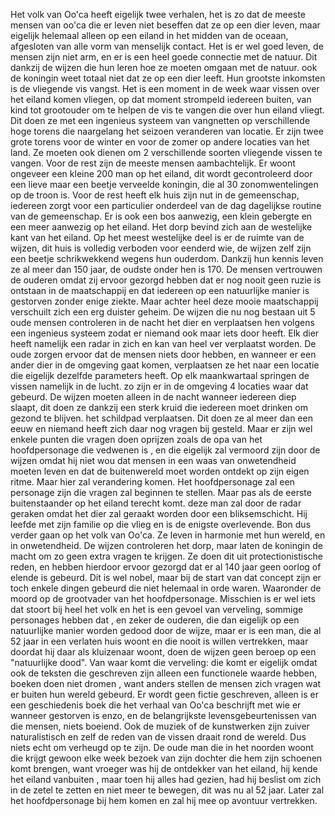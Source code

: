 Het volk van Oo'ca heeft eigelijk twee verhalen, het is zo dat de meeste mensen van oo'ca die er leven niet beseffen dat ze op een dier leven, maar eigelijk helemaal alleen op een eiland in het midden van de oceaan, afgesloten van alle vorm van menselijk contact. Het is er wel goed leven, de mensen zijn niet arm, en er is een heel goede connectie met de natuur. Dit dankzij de wijzen die hun leren hoe ze moeten omgaan met de natuur. ook de koningin weet totaal niet dat ze op een dier leeft. Hun grootste inkomsten is de vliegende vis vangst. Het is een moment in de week waar vissen over het eiland komen vliegen, op dat moment strompeld iedereen buiten, van kind tot grootouder om te helpen de vis te vangen die over hun eiland vliegt. Dit doen ze met een ingenieus systeem van vangnetten op verschillende hoge torens die naargelang het seizoen veranderen  van locatie. Er zijn twee grote torens voor de winter en voor de zomer op andere locaties van het land. Ze moeten ook dienen om 2 verschillende soorten vliegende vissen te vangen. Voor de rest zijn de meeste mensen aambachtelijk. Er woont ongeveer een kleine 200 man op het eiland, dit wordt gecontroleerd door een lieve maar een beetje verveelde koningin, die al 30 zonomwentelingen op de troon is. Voor de rest heeft elk huis zijn nut in de gemeenschap, iedereen zorgt voor een particulier onderdeel van de dag dagelijkse routine van de gemeenschap. Er is ook een bos aanwezig, een klein gebergte en een meer aanwezig op het eiland. Het dorp bevind zich aan de westelijke kant van het eiland. Op het meest westelijke deel is er de ruimte van de wijzen, dit huis is volledig verboden voor eenderd wie, de wijzen zelf zijn een beetje schrikwekkend wegens hun ouderdom. Dankzij hun kennis leven ze al meer dan 150 jaar, de oudste onder hen is 170. De mensen vertrouwen de ouderen omdat zij ervoor gezorgd hebben dat er nog nooit geen ruzie is ontstaan in de maatschappij en dat iedereen op een natuurlijke manier is gestorven zonder enige ziekte. Maar achter heel deze mooie maatschappij verschuilt zich een erg duister geheim. De wijzen die nu nog bestaan uit 5 oude mensen controleren in de nacht het dier en verplaatsen hen volgens een ingenieus systeem zodat er niemand  ook maar iets door heeft. Elk dier heeft namelijk een radar in zich en kan van heel ver verplaatst worden. De oude zorgen ervoor dat de mensen niets door hebben, en wanneer er een ander dier in de omgeving gaat komen, verplaatsen ze het naar een locatie die eigelijk dezelfde parameters heeft. Op elk maankwartaal springen de vissen namelijk in de lucht. zo zijn er in de omgeving 4 locaties waar dat gebeurd. De wijzen moeten alleen in de nacht wanneer iedereen diep slaapt, dit doen ze dankzij een sterk kruid die iedereen moet drinken om gezond te blijven. het schildpad verplaatsen. Dit doen ze al meer dan een eeuw en niemand heeft zich daar nog vragen bij gesteld. Maar er zijn wel enkele punten die vragen doen oprijzen zoals de opa van het hoofdpersonage die vedwenen is , en die eigelijk zal vermoord zijn door de wijzen omdat hij niet wou dat mensen in een waas van onwetendheid moeten leven en dat de buitenwereld moet worden ontdekt op zijn eigen ritme. Maar hier zal verandering komen. Het hoofdpersonage zal een personage zijn die vragen zal beginnen te stellen. Maar pas als de eerste buitenstaander op het eiland terecht komt. deze man zal door de radar geraken omdat het dier zal geraakt worden door een bliksemschicht. Hij leefde met zijn familie op die vlieg en is de enigste overlevende. Bon dus verder gaan op het volk van Oo'ca. Ze leven in harmonie met hun wereld, en in onwetendheid. De wijzen controleren het dorp, maar laten de koningin de macht om zo geen extra vragen te krijgen. Ze doen dit uit protectionistische reden, en  hebben hierdoor ervoor gezorgd dat er al 140 jaar geen oorlog of elende is gebeurd. Dit is wel nobel, maar bij de start van dat concept zijn er toch enkele dingen gebeurd die niet helemaal in orde waren. Waaronder de moord op de grootvader van het hoofdpersonage. Misschien is er wel iets dat stoort bij heel het volk en het is een gevoel van verveling, sommige personages hebben dat , en zeker de ouderen, die dan eigelijk op een natuurlijke manier worden gedood door de wijze, maar er is een man, die al 52 jaar in een verlaten huis woont en die nooit is willen vertrekken, maar doordat hij daar als kluizenaar woont, doen de wijzen geen beroep op een "natuurlijke dood". Van waar komt die verveling: die komt er eigelijk omdat ook de teksten die geschreven zijn alleen een functionele waarde hebben, boeken doen niet dromen , want anders stellen de mensen zich vragen wat er buiten hun wereld gebeurd. Er wordt geen fictie geschreven, alleen is er een geschiedenis boek die het verhaal van Oo'ca beschrijft met wie er wanneer gestorven is enzo, en de belangrijkste levensgebeurtenissen van die mensen, niets boeiend. Ook de muziek of de kunstwerken zijn zuiver naturalistisch en zelf de reden van de vissen draait rond de wereld. Dus niets echt om verheugd op te zijn. De oude man die in het noorden woont die krijgt gewoon elke week bezoek van zijn dochter die hem zijn schoenen komt brengen, want vroeger was hij de ontdekker van het eiland, hij kende het eiland vanbuiten , maar toen hij alles had gezien, had hij beslist om zich in de zetel te zetten en niet meer te bewegen, dit was nu al 52 jaar. Later zal het hoofdpersonage bij hem komen en zal hij mee op avontuur vertrekken.
